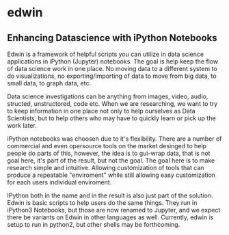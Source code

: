 # edwin
## Enhancing Datascience with iPython Notebooks

Edwin is a framework of helpful scripts you can utilize in data science applications in iPython (Jupyter) notebooks. The goal is help keep the flow of data science work in one place. No moving data to a different system to do visualizations, no exporting/importing of data to move from big data, to small data, to graph data, etc.  

Data science investigations can be anything from images, video, audio, structed, unstructored, code etc.  When we are researching, we want to try to keep information in one place not only to help ourselves as Data Scientists, but to help others who may have to quickly learn or pick up the work later.  

iPython notebooks was choosen due to it's flexibility. There are a number of commercial and even opersource tools on the market desinged to help people do parts of this, however, the idea is to gui-wrap data, that is not goal here, it's part of the result, but not the goal.  The goal here is to make research simple and intuitive. Allowing customization of tools that can produce a repeatable "enviroment" while still allowing easy customization for each users individual enviroment.  

IPython both in the name and in the result is also just part of the solution. Edwin is basic scripts to help users do the same things. They run in iPython3 Notebooks, but those are now renamed to Jupyter, and we expect there be variants on Edwin in other languages as well. Currently, edwin is setup to run in python2, but other shells may be forthcoming. 



